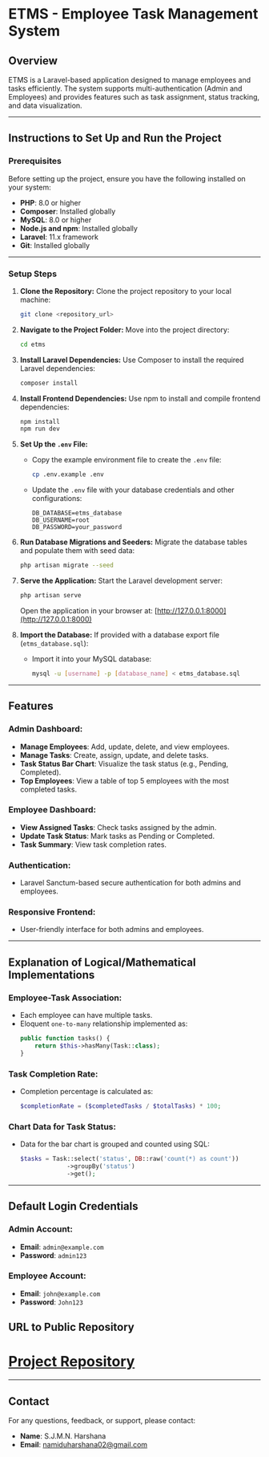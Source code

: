 # ETMS - Employee Task Management System

## Overview

ETMS is a Laravel-based application designed to manage employees and tasks efficiently. The system supports multi-authentication (Admin and Employees) and provides features such as task assignment, status tracking, and data visualization.

---

## Instructions to Set Up and Run the Project

### Prerequisites

Before setting up the project, ensure you have the following installed on your system:

-   **PHP**: 8.0 or higher
-   **Composer**: Installed globally
-   **MySQL**: 8.0 or higher
-   **Node.js and npm**: Installed globally
-   **Laravel**: 11.x framework
-   **Git**: Installed globally

---

### Setup Steps

1. **Clone the Repository:**
   Clone the project repository to your local machine:

    ```bash
    git clone <repository_url>
    ```

2. **Navigate to the Project Folder:**
   Move into the project directory:

    ```bash
    cd etms
    ```

3. **Install Laravel Dependencies:**
   Use Composer to install the required Laravel dependencies:

    ```bash
    composer install
    ```

4. **Install Frontend Dependencies:**
   Use npm to install and compile frontend dependencies:

    ```bash
    npm install
    npm run dev
    ```

5. **Set Up the `.env` File:**

    - Copy the example environment file to create the `.env` file:
        ```bash
        cp .env.example .env
        ```
    - Update the `.env` file with your database credentials and other configurations:
        ```
        DB_DATABASE=etms_database
        DB_USERNAME=root
        DB_PASSWORD=your_password
        ```

6. **Run Database Migrations and Seeders:**
   Migrate the database tables and populate them with seed data:

    ```bash
    php artisan migrate --seed
    ```

7. **Serve the Application:**
   Start the Laravel development server:

    ```bash
    php artisan serve
    ```

    Open the application in your browser at: [http://127.0.0.1:8000](http://127.0.0.1:8000)

8. **Import the Database:**
   If provided with a database export file (`etms_database.sql`):
    - Import it into your MySQL database:
        ```bash
        mysql -u [username] -p [database_name] < etms_database.sql
        ```

---

## Features

### Admin Dashboard:

-   **Manage Employees**: Add, update, delete, and view employees.
-   **Manage Tasks**: Create, assign, update, and delete tasks.
-   **Task Status Bar Chart**: Visualize the task status (e.g., Pending, Completed).
-   **Top Employees**: View a table of top 5 employees with the most completed tasks.

### Employee Dashboard:

-   **View Assigned Tasks**: Check tasks assigned by the admin.
-   **Update Task Status**: Mark tasks as Pending or Completed.
-   **Task Summary**: View task completion rates.

### Authentication:

-   Laravel Sanctum-based secure authentication for both admins and employees.

### Responsive Frontend:

-   User-friendly interface for both admins and employees.

---

## Explanation of Logical/Mathematical Implementations

### Employee-Task Association:

-   Each employee can have multiple tasks.
-   Eloquent `one-to-many` relationship implemented as:
    ```php
    public function tasks() {
        return $this->hasMany(Task::class);
    }
    ```

### Task Completion Rate:

-   Completion percentage is calculated as:
    ```php
    $completionRate = ($completedTasks / $totalTasks) * 100;
    ```

### Chart Data for Task Status:

-   Data for the bar chart is grouped and counted using SQL:
    ```php
    $tasks = Task::select('status', DB::raw('count(*) as count'))
                 ->groupBy('status')
                 ->get();
    ```

---

## Default Login Credentials

### Admin Account:

-   **Email**: `admin@example.com`
-   **Password**: `admin123`

### Employee Account:

-   **Email**: `john@example.com`
-   **Password**: `John123`

## URL to Public Repository

# [Project Repository](https://github.com/NamiduHarshana/etms.git)

---

## Contact

For any questions, feedback, or support, please contact:

-   **Name**: S.J.M.N. Harshana
-   **Email**: namiduharshana02@gmail.com
